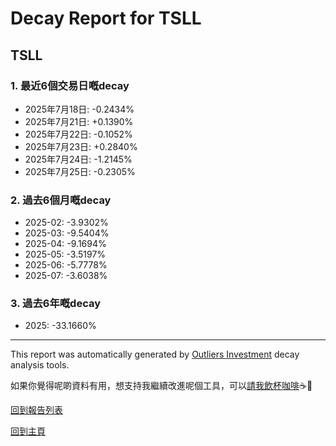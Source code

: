 # Decay Report for TSLL

## TSLL

### 1. 最近6個交易日嘅decay

- 2025年7月18日: -0.2434%
- 2025年7月21日: +0.1390%
- 2025年7月22日: -0.1052%
- 2025年7月23日: +0.2840%
- 2025年7月24日: -1.2145%
- 2025年7月25日: -0.2305%

### 2. 過去6個月嘅decay

- 2025-02: -3.9302%
- 2025-03: -9.5404%
- 2025-04: -9.1694%
- 2025-05: -3.5197%
- 2025-06: -5.7778%
- 2025-07: -3.6038%

### 3. 過去6年嘅decay

- 2025: -33.1660%

------------------------------
This report was automatically generated by [Outliers Investment](https://outliersecon.github.io/Outliers-Investment/) decay analysis tools.

如果你覺得呢啲資料有用，想支持我繼續改進呢個工具，可以[請我飲杯咖啡](https://buymeacoffee.com/outliersecon)☕🙏

[回到報告列表](https://outliersecon.github.io/Outliers-Investment/reports/reports_public)

[回到主頁](https://outliersecon.github.io/Outliers-Investment/)